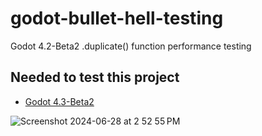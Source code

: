 # godot-bullet-hell-testing
Godot 4.2-Beta2 .duplicate() function performance testing

## Needed to test this project
- [Godot 4.3-Beta2](https://godotengine.org/download/archive/4.3-beta2/)

![Screenshot 2024-06-28 at 2 52 55 PM](https://github.com/Mainman002/godot-bullet-hell-testing/assets/11281480/17dbad6a-3903-410f-9c63-104cbcf5bc22)
